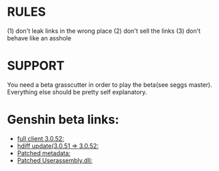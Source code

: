 # RULES
(1) don't leak links in the wrong place
(2) don't sell the links
(3) don't behave like an asshole
# SUPPORT
You need a beta grasscutter in order to play the beta(see seggs master). Everything else should be pretty self explanatory.
# Genshin beta links:
* [full client 3.0.52:](https://autopatchhkbeta.yuanshen.com/client_app/download/beta_pc/20220722103758_pVL5L4ZLfmq18wsP/GenshinImpact_2.8.52_beta.zip)
* [hdiff update(3.0.51 => 3.0.52:](https://autopatchhkbeta.yuanshen.com/client_app/beta_update/hk4e_global/32/game_2.8.51_2.8.52_hdiff_1EcTWAU2LmeOlt6M.zip)
* [Patched metadata:](https://anonfiles.com/L6we6b0cy1/global-metadata_dat)
* [Patched Userassembly.dll:](https://anonfiles.com/Gf47N668y5/UserAssembly_dll)
